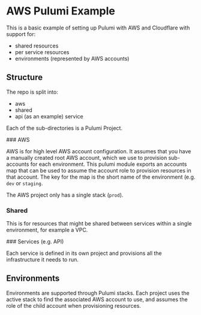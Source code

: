# AWS Pulumi Example

This is a basic example of setting up Pulumi with AWS and Cloudflare with support for:
- shared resources
- per service resources
- environments (represented by AWS accounts)

## Structure

The repo is split into:
- aws
- shared
- api (as an example) service

Each of the sub-directories is a Pulumi Project.

### AWS

AWS is for high level AWS account configuration. It assumes that you have a manually created root AWS account, which we use to provision sub-accounts for each environment. This pulumi module exports an accounts map that can be used to assume the account role to provision resources in that account. The key for the map is the short name of the environment (e.g. `dev` or `staging`.

The AWS project only has a single stack (`prod`).

### Shared

This is for resources that might be shared between services within a single environment, for example a VPC.

### Services (e.g. API)

Each service is defined in its own project and provisions all the infrastructure it needs to run.

## Environments

Environments are supported through Pulumi stacks. Each project uses the active stack to find the associated AWS account to use, and assumes the role of the child account when provisioning resources.

